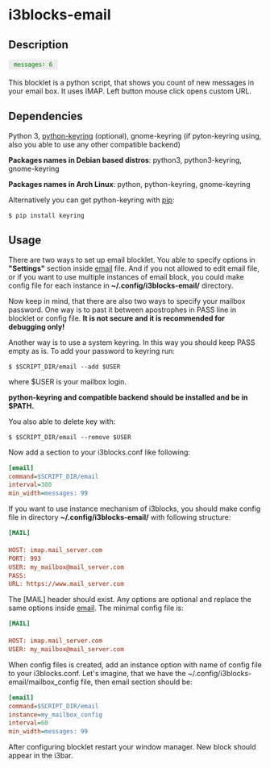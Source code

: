 # i3blocks-email
## Description
![message](email.png)

This blocklet is a python script, that shows you count of new messages in your
email box. It uses IMAP.
Left button mouse click opens custom URL.

## Dependencies

Python 3, [python-keyring](https://pypi.python.org/pypi/keyring) (optional),
gnome-keyring (if pyton-keyring using, also you able to use any other
compatible backend)

**Packages names in Debian based distros**:
python3, python3-keyring, gnome-keyring

**Packages names in Arch Linux**:
python, python-keyring, gnome-keyring


Alternatively you can get python-keyring with
[pip](https://pypi.python.org/pypi/pip):

```shell
$ pip install keyring
```

## Usage

There are two ways to set up email blocklet. You able to specify options in
**"Settings"** section inside [email](email) file. And if you not allowed to
edit email file, or if you want to use multiple instances of email block, you
could make config file for each instance in **~/.config/i3blocks-email/**
directory.

Now keep in mind, that there are also two ways to specify your mailbox password.
One way is to past it between apostrophes in PASS line in blocklet or config
file. **It is not secure and it is recommended for debugging only!**

Another way is to use a system keyring. In this way you should keep PASS empty
as is. To add your password to keyring run:

```shell
$ $SCRIPT_DIR/email --add $USER
```
where $USER is your mailbox login.

**python-keyring and compatible backend should be installed and be in $PATH.**

You also able to delete key with:
```shell
$ $SCRIPT_DIR/email --remove $USER
```


Now add a section to your i3blocks.conf like following:
```INI
[email]
command=$SCRIPT_DIR/email
interval=300
min_width=messages: 99
```

If you want to use instance mechanism of i3blocks, you should make config file
in directory **~/.config/i3blocks-email/** with following structure:
```INI
[MAIL]

HOST: imap.mail_server.com
PORT: 993
USER: my_mailbox@mail_server.com
PASS:
URL: https://www.mail_server.com

```

The [MAIL] header should exist. Any options are optional and replace the same
options inside [email](email).
The minimal config file is:
```INI
[MAIL]

HOST: imap.mail_server.com
USER: my_mailbox@mail_server.com
```

When config files is created, add an instance option with name of config file
to your i3blocks.conf. Let's imagine, that we have the
~/.config/i3blocks-email/mailbox\_config file, then email section should be:
```ini
[email]
command=$SCRIPT_DIR/email
instance=my_mailbox_config
interval=60
min_width=messages: 99
```

After configuring blocklet restart your window manager.
New block should appear in the i3bar.
